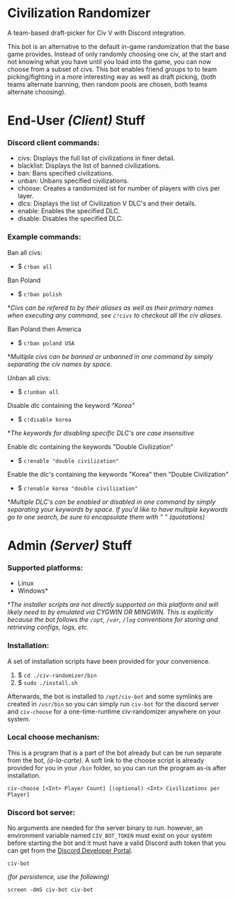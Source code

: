 # Civilization Randomizer

A team-based draft-picker for Civ V with Discord integration.

This bot is an alternative to the default in-game randomization that the base game provides. Instead of only randomly choosing one civ, at the start and not knowing what you have until you load into the game, you can now choose from a subset of civs. This bot enables friend groups to to team picking/fighting in a more interesting way as well as draft picking, (both teams alternate banning, then random pools are chosen, both teams alternate choosing).

# End-User *(Client)* Stuff

### Discord client commands:

* civs: Displays the full list of civilizations in finer detail.
* blacklist: Displays the list of banned civilizations.
* ban: Bans specified civilizations.
* unban: Unbans specified civilizations.
* choose: Creates a randomized ist for <player count> number of players with <civilizations per player> civs per layer.
* dlcs: Displays the list of Civilization V DLC's and their details.
* enable: Enables the specified DLC.
* disable: Disables the specified DLC.

### Example commands:

Ban all civs:
* $ `c!ban all`

Ban Poland
* $ `c!ban polish`

\**Civs can be refered to by their aliases as well as their primary names when executing any command, see `c!civs` to checkout all the civ aliases.*

Ban Poland then America
* $ `c!ban poland USA`

\**Multiple civs can be banned or unbanned in one command by simply separating the civ names by space.*

Unban all civs:
* $ `c!unban all`

Disable dlc containing the keyword *"Korea"*
* $ `c!disable korea`

\**The keywords for disabling specific DLC's are case insensitive*

Enable dlc containing the keywords "Double Civilization"
* $ `c!enable "double civilization"`

Enable the dlc's containing the keywords "Korea" then "Double Civilization"
* $ `c!enable korea "double civilization"`

\**Multiple DLC's can be enabled or disabled in one command by simply separating your keywords by space. If you'd like to have multiple keywords go to one search, be sure to encapsulate them with \" \" (quotations)*

# Admin *(Server)* Stuff

### Supported platforms:

 * Linux
 * Windows*

\**The installer scripts are not directly supported on this platform and will likely need to by emulated via CYGWIN OR MINGWIN. This is explicitly because the bot follows the `/opt`, `/var`, `/log` conventions for storing and retrieving configs, logs, etc.*

### Installation:

A set of installation scripts have been provided for your convenience.

1. $ `cd ./civ-randomizer/bin`
2. $ `sudo ./install.sh`

Afterwards, the bot is installed to `/opt/civ-bot` and some symlinks are created in `/usr/bin` so you can simply run `civ-bot` for the discord server and `civ-choose` for a one-time-runtime civ-randomizer anywhere on your system.

### Local choose mechanism:

This is a program that is a part of the bot already but can be run separate from the bot, *(a-la-carte)*. A soft link to the choose script is already provided for you in your `/bin` folder, so you can run the program as-is after installation.

`civ-choose [<Int> Player Count] [(optional) <Int> Civilizations per Player]`

### Discord bot server:

No arguments are needed for the server binary to run. however, an environment variable named `CIV_BOT_TOKEN` must exist on your system before starting the bot and it must have a valid Discord auth token that you can get from the [Discord Developer Portal](https://discordapp.com/developers/applications/).

`civ-bot`

*(for persistence, use the following)*

`screen -dmS civ-bot civ-bot`
